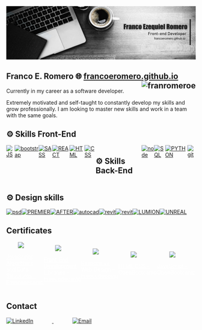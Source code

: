 <a href="https://francoeromero.github.io" target="_blank">
<img src="./img/portada.jpg">
 </a>
 <h2>Franco E. Romero 🌐
 <a href="https://francoeromero.github.io" target="_blank">francoeromero.github.io</a>
 <img align="right" src="https://komarev.com/ghpvc/?username=franromeroe&label=Views&color=080707&style=flat-square" alt="franromeroe" />  </h2>

 
Currently in my career as a software developer.<br> 

Extremely motivated and self-taught to constantly develop my skills and grow professionally. I am looking to master new skills and work in a team with the same goals.<br>

<!-- I have a [YouTube channel](https://www.youtube.com/channel/UCj8VgHtcox46beRA0DcoPDA/) (in Spanish)  -->

## ⚙ Skills Front-End

<div style="display: flex;">

<!--
  <a href="#" style="cursor: pointer;">
     <img src="https://cdn-icons-png.flaticon.com/512/732/732212.png" alt="HTML" width="38"> 
  </a>
 
  <a href="#" style="cursor: pointer;">
     <img src="https://cdn.freebiesupply.com/logos/large/2x/css3-logo-png-transparent.png" alt="CSS" width="48"> 
  </a>
-->
  <a href="#" style="cursor: pointer;">
     <img src="https://logodownload.org/wp-content/uploads/2022/04/javascript-logo-1.png" alt="JS" width="38"> 
  </a>
  <a href="#" style="cursor: pointer;">
     <img src="https://upload.wikimedia.org/wikipedia/commons/thumb/b/b2/Bootstrap_logo.svg/1280px-Bootstrap_logo.svg.png" alt="bootstrap" width="45"> 
  </a>

  <a href="#" style="cursor: pointer;">
     <img src="https://sass-lang.com/assets/img/styleguide/seal-color-aef0354c.png" alt="SASS" width="40"> 
  </a>

   <a href="#" style="cursor: pointer;">
     <img src="https://cdn.freebiesupply.com/logos/large/2x/react-1-logo-png-transparent.png" alt="REACT" width="40"> 
  </a>
    <a href="#" style="cursor: pointer;">
     <img src="https://cdn-icons-png.flaticon.com/512/732/732212.png" alt="HTML" width="38"> 
  </a>
 
  <a href="#" style="cursor: pointer;">
     <img src="https://cdn.freebiesupply.com/logos/large/2x/css3-logo-png-transparent.png" alt="CSS" width="50"> 
  </a>
 
 ## ⚙ Skills Back-End
  <a href="#" style="cursor: pointer;">
     <img src="https://upload.wikimedia.org/wikipedia/commons/d/d9/Node.js_logo.svg" alt="node" width="58" height="45"> 
  </a>
  <a href="#" style="cursor: pointer;">
     <img src="https://upload.wikimedia.org/wikipedia/commons/8/87/Sql_data_base_with_logo.png" alt="SQL" width="65" height="40"> 
  </a>
  
  <a href="#" style="cursor: pointer;">
     <img src="https://upload.wikimedia.org/wikipedia/commons/c/c3/Python-logo-notext.svg" alt="PYTHON" width="38"  > 
  </a>

  <a href="#" style="cursor: pointer;">
     <img src="https://git-scm.com/images/logos/downloads/Git-Icon-1788C.png" alt="git" width="38"> 
  </a>
 
 
 
</div>




## ⚙ Design skills

<div style="display: flex;">
   <a href="#" style="cursor: pointer;">
<img src="https://upload.wikimedia.org/wikipedia/commons/thumb/8/80/Adobe_Photoshop_CS5_icon.png/776px-Adobe_Photoshop_CS5_icon.png" alt="psd" width="30"> 
  </a>
   <a href="#" style="cursor: pointer;">
 <img src="https://download.logo.wine/logo/Adobe_Premiere_Pro/Adobe_Premiere_Pro-Logo.wine.png" alt="PREMIER" height="32"> 
  </a>
 <a href="#" style="cursor: pointer;">
 <img src="https://upload.wikimedia.org/wikipedia/commons/thumb/c/cb/Adobe_After_Effects_CC_icon.svg/2101px-Adobe_After_Effects_CC_icon.svg.png" alt="AFTER" width="28"> 
  
 <a href="#" style="cursor: pointer;">
<img src="https://logos-world.net/wp-content/uploads/2020/12/Autocad-Logo.png" alt="autocad" width="38"> 
  </a>
 <a href="#" style="cursor: pointer;">
<img src="https://mashyo.com/wp-content/uploads/2022/04/make-things-transparent-in-revit.png"  alt="revit" width="35"> 
  </a>
 <a href="#" style="cursor: pointer;">
 <img src="https://e7.pngegg.com/pngimages/993/910/png-clipart-autodesk-3ds-max-3ds-physx-3d-computer-graphics-others-miscellaneous-angle.png" alt="revit" width="38"> 
  </a>
 <a href="#" style="cursor: pointer;">
 <img src="https://upload.wikimedia.org/wikipedia/commons/9/9c/SketchUp-Logo.png" alt="" width="28"> 
  </a>
 <a href="#" style="cursor: pointer;">
 <img src="https://upload.wikimedia.org/wikipedia/commons/thumb/0/0c/Blender_logo_no_text.svg/2503px-Blender_logo_no_text.svg.png" alt="" width="30">  
  </a>

  </a>
 <a href="#" style="cursor: pointer;">
 <img src="https://seeklogo.com/images/L/lumion-3d-logo-948AF388BD-seeklogo.com.png" alt="LUMION" width="25">
  </a>
 <a href="#" style="cursor: pointer;">
 <img src="https://cdn2.unrealengine.com/ue-logo-stacked-unreal-engine-w-677x545-fac11de0943f.png" alt="UNREAL" width="38"> 
  </a>
 
</div>

## Certificates
<div style="display: flex;">
 
  <a style="display: flex; justify-content: center; align-items: center; flex-direction: column; color: white;" href="https://www.freecodecamp.org/certification/franromero/javascript-algorithms-and-data-structures" target="_blank" style="margin-right: 50px;">
  <img src="https://cdn.pixabay.com/photo/2022/01/03/19/03/certificate-6913406_960_720.png" width="38"> <p style="color: white;">JavaScript Algorithms and Data Structures - Freecodecamp</p>
</a> 

<a style="display: flex; justify-content: center; align-items: center; flex-direction: column; color: white;" href="https://www.freecodecamp.org/certification/franromero/front-end-development-libraries" target="_blank" style="margin-right: 50px;">
  <img src="https://cdn.pixabay.com/photo/2022/01/03/19/03/certificate-6913406_960_720.png" width="38"> <p style="color: white;">Front-End Development Libraries - Freecodecamp</p>
</a> 
 
<a style="display: flex; justify-content: center; align-items: center; flex-direction: column; color: white;" href="https://www.freecodecamp.org/certification/franromero/responsive-web-design" target="_blank" style="margin-right: 50px;">
  <img src="https://cdn.pixabay.com/photo/2022/01/03/19/03/certificate-6913406_960_720.png" width="38"> <p style="color: white;">Responsive Web Design - Freecodecamp</p>
</a>  
 
 <a style="display: flex; justify-content: center; align-items: center; flex-direction: column; color: white;" href="https://storage.googleapis.com/openvitae-prod/diplomas%2F591438d4-0278-4983-bbd8-46efacdc33b4.pdf" target="_blank" style="margin-right: 50px;">
  <img src="https://cdn.pixabay.com/photo/2022/01/03/19/03/certificate-6913406_960_720.png" width="38"> <p style="color: white;">HTML CSS - OpenBootcamp</p>
</a>  
 
 <a style="display: flex; justify-content: center; align-items: center; flex-direction: column; color: white;" href="https://community.open-bootcamp.com/user/francoeromero/certificaciones/a58734f1-2684-43a9-aca7-1783f56cb990" target="_blank" style="margin-right: 50px;">
  <img src="https://cdn.pixabay.com/photo/2022/01/03/19/03/certificate-6913406_960_720.png" width="38"> <p style="color: white;">JavaScript - OpenBootcamp</p>
</a>  
 
 </div>

## Contact

 <p > 
<a href="https://www.linkedin.com/in/franco-ezequiel-romero-38ab541a3/" target="_blank" style="margin-right: 50px;">
  <img alt="LinkedIn" src="https://img.shields.io/badge/LinkedIn-@francoezequielromero-blue?style=flat&logo=linkedin" style="margin-right: 50px;"> 
</a>
<a href="mailto:franromeroeze@gmail.com" style="margin-right: 50px;">
  <img alt="Email" src="https://img.shields.io/badge/Email-francoeromero.m@gmail.com-blue?style=flat&logo=gmail" style="margin-right: 50px;">
</a>
 </p>










